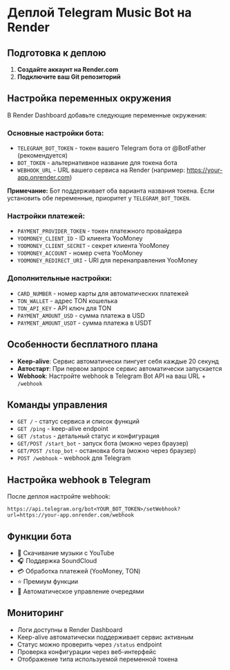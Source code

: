 # Деплой Telegram Music Bot на Render

## Подготовка к деплою

1. **Создайте аккаунт на Render.com**
2. **Подключите ваш Git репозиторий**

## Настройка переменных окружения

В Render Dashboard добавьте следующие переменные окружения:

### Основные настройки бота:
- `TELEGRAM_BOT_TOKEN` - токен вашего Telegram бота от @BotFather (рекомендуется)
- `BOT_TOKEN` - альтернативное название для токена бота
- `WEBHOOK_URL` - URL вашего сервиса на Render (например: https://your-app.onrender.com)

**Примечание:** Бот поддерживает оба варианта названия токена. Если установить обе переменные, приоритет у `TELEGRAM_BOT_TOKEN`.

### Настройки платежей:
- `PAYMENT_PROVIDER_TOKEN` - токен платежного провайдера
- `YOOMONEY_CLIENT_ID` - ID клиента YooMoney
- `YOOMONEY_CLIENT_SECRET` - секрет клиента YooMoney  
- `YOOMONEY_ACCOUNT` - номер счета YooMoney
- `YOOMONEY_REDIRECT_URI` - URI для перенаправления YooMoney

### Дополнительные настройки:
- `CARD_NUMBER` - номер карты для автоматических платежей
- `TON_WALLET` - адрес TON кошелька
- `TON_API_KEY` - API ключ для TON
- `PAYMENT_AMOUNT_USD` - сумма платежа в USD
- `PAYMENT_AMOUNT_USDT` - сумма платежа в USDT

## Особенности бесплатного плана

- **Keep-alive**: Сервис автоматически пингует себя каждые 20 секунд
- **Автостарт**: При первом запросе сервис автоматически запускается
- **Webhook**: Настройте webhook в Telegram Bot API на ваш URL + `/webhook`

## Команды управления

- `GET /` - статус сервиса и список функций
- `GET /ping` - keep-alive endpoint
- `GET /status` - детальный статус и конфигурация
- `GET/POST /start_bot` - запуск бота (можно через браузер)
- `GET/POST /stop_bot` - остановка бота (можно через браузер)
- `POST /webhook` - webhook для Telegram

## Настройка webhook в Telegram

После деплоя настройте webhook:

```
https://api.telegram.org/bot<YOUR_BOT_TOKEN>/setWebhook?url=https://your-app.onrender.com/webhook
```

## Функции бота

- 🎵 Скачивание музыки с YouTube
- 🎧 Поддержка SoundCloud
- 💳 Обработка платежей (YooMoney, TON)
- ⭐ Премиум функции
- 🔄 Автоматическое управление очередями

## Мониторинг

- Логи доступны в Render Dashboard
- Keep-alive автоматически поддерживает сервис активным
- Статус можно проверить через `/status` endpoint
- Проверка конфигурации через веб-интерфейс
- Отображение типа используемой переменной токена
